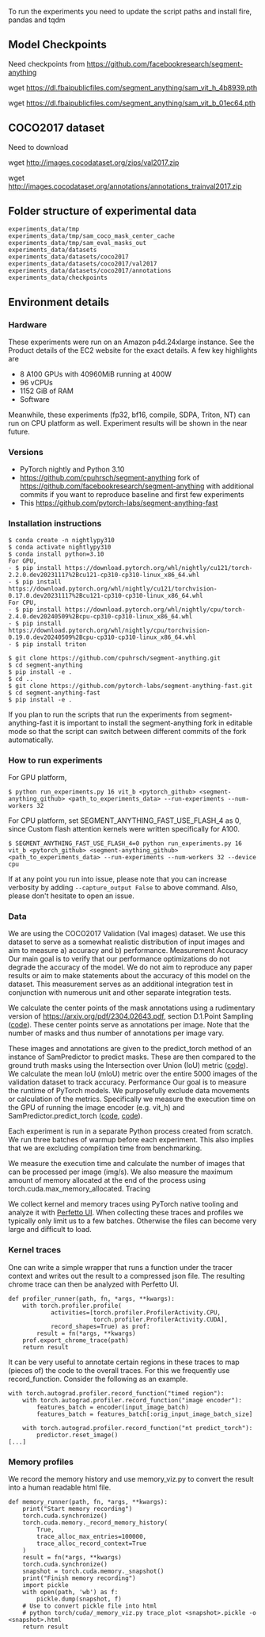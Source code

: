 To run the experiments you need to update the script paths and install fire, pandas and tqdm

## Model Checkpoints

Need checkpoints from https://github.com/facebookresearch/segment-anything

wget https://dl.fbaipublicfiles.com/segment_anything/sam_vit_h_4b8939.pth

wget https://dl.fbaipublicfiles.com/segment_anything/sam_vit_b_01ec64.pth

## COCO2017 dataset

Need to download

wget http://images.cocodataset.org/zips/val2017.zip

wget http://images.cocodataset.org/annotations/annotations_trainval2017.zip

## Folder structure of experimental data
```
experiments_data/tmp
experiments_data/tmp/sam_coco_mask_center_cache
experiments_data/tmp/sam_eval_masks_out
experiments_data/datasets
experiments_data/datasets/coco2017
experiments_data/datasets/coco2017/val2017
experiments_data/datasets/coco2017/annotations
experiments_data/checkpoints
```
## Environment details

### Hardware
These  experiments were run on an Amazon p4d.24xlarge instance. See the Product details of the EC2 website for the exact details. A few key highlights are

- 8 A100 GPUs with 40960MiB running at 400W
- 96 vCPUs
- 1152 GiB of RAM
- Software

Meanwhile, these experiments (fp32, bf16, compile, SDPA, Triton, NT) can run on CPU platform as well. Experiment results will be shown in the near future.

### Versions

- PyTorch nightly and Python 3.10
- https://github.com/cpuhrsch/segment-anything fork of https://github.com/facebookresearch/segment-anything with additional commits if you want to reproduce baseline and first few experiments
- This https://github.com/pytorch-labs/segment-anything-fast

### Installation instructions

```
$ conda create -n nightlypy310
$ conda activate nightlypy310
$ conda install python=3.10
For GPU,
- $ pip install https://download.pytorch.org/whl/nightly/cu121/torch-2.2.0.dev20231117%2Bcu121-cp310-cp310-linux_x86_64.whl
- $ pip install https://download.pytorch.org/whl/nightly/cu121/torchvision-0.17.0.dev20231117%2Bcu121-cp310-cp310-linux_x86_64.whl
For CPU,
- $ pip install https://download.pytorch.org/whl/nightly/cpu/torch-2.4.0.dev20240509%2Bcpu-cp310-cp310-linux_x86_64.whl
- $ pip install https://download.pytorch.org/whl/nightly/cpu/torchvision-0.19.0.dev20240509%2Bcpu-cp310-cp310-linux_x86_64.whl
- $ pip install triton

$ git clone https://github.com/cpuhrsch/segment-anything.git
$ cd segment-anything
$ pip install -e .
$ cd ..
$ git clone https://github.com/pytorch-labs/segment-anything-fast.git
$ cd segment-anything-fast
$ pip install -e .
```

If you plan to run the scripts that run the experiments from segment-anything-fast it is important to install the segment-anything fork in editable mode so that the script can switch between different commits of the fork automatically.


### How to run experiments

For GPU platform,
```
$ python run_experiments.py 16 vit_b <pytorch_github> <segment-anything_github> <path_to_experiments_data> --run-experiments --num-workers 32
```

For CPU platform, set SEGMENT_ANYTHING_FAST_USE_FLASH_4 as 0, since Custom flash attention kernels were written specifically for A100.
```
$ SEGMENT_ANYTHING_FAST_USE_FLASH_4=0 python run_experiments.py 16 vit_b <pytorch_github> <segment-anything_github> <path_to_experiments_data> --run-experiments --num-workers 32 --device cpu
```

If at any point you run into issue, please note that you can increase verbosity by adding `--capture_output False` to above command. Also, please don't hesitate to open an issue.


### Data
We are using the COCO2017 Validation (Val images) dataset. We use this dataset to serve as a somewhat realistic distribution of input images and aim to measure a) accuracy and b) performance.
Measurement
Accuracy
Our main goal is to verify that our performance optimizations do not degrade the accuracy of the model. We do not aim to reproduce any paper results or aim to make statements about the accuracy of this model on the dataset. This measurement serves as an additional integration test in conjunction with numerous unit and other separate integration tests.

We calculate the center points of the mask annotations using a rudimentary version of https://arxiv.org/pdf/2304.02643.pdf, section D.1.Point Sampling ([code](https://github.com/pytorch-labs/segment-anything-fast/blob/67d5c894569e99b9fdba55cfcf2f724be9f68994/experiments/data.py#L10-L120)). These center points serve as annotations per image. Note that the number of masks and thus number of annotations per image vary.

These images and annotations are given to the predict_torch method of an instance of SamPredictor to predict masks. These are then compared to the ground truth masks using the Intersection over Union (IoU) metric ([code](https://github.com/pytorch-labs/segment-anything-fast/blob/67d5c894569e99b9fdba55cfcf2f724be9f68994/experiments/metrics.py#L4-L22)). We calculate the mean IoU (mIoU) metric over the entire 5000 images of the validation dataset to track accuracy.
Performance
Our goal is to measure the runtime of PyTorch models. We purposefully exclude data movements or calculation of the metrics. Specifically we measure the execution time on the GPU of running the image encoder (e.g. vit_h) and SamPredictor.predict_torch ([code](https://github.com/pytorch-labs/segment-anything-fast/blob/67d5c894569e99b9fdba55cfcf2f724be9f68994/experiments/eval_combo.py#L127-L165), [code](https://github.com/pytorch-labs/segment-anything-fast/blob/67d5c894569e99b9fdba55cfcf2f724be9f68994/experiments/eval_combo.py#L68-L99)).

Each experiment is run in a separate Python process created from scratch. We run three batches of warmup before each experiment. This also implies that we are excluding compilation time from benchmarking. 

We measure the execution time and calculate the number of images that can be processed per image (img/s). We also measure the maximum amount of memory allocated at the end of the process using torch.cuda.max_memory_allocated.
Tracing

We collect kernel and memory traces using PyTorch native tooling and analyze it with [Perfetto UI](https://perfetto.dev/). When collecting these traces and profiles we typically only limit us to a few batches. Otherwise the files can become very large and difficult to load.

### Kernel traces

One can write a simple wrapper that runs a function under the tracer context and writes out the result to a compressed json file. The resulting chrome trace can then be analyzed with Perfetto UI.

```
def profiler_runner(path, fn, *args, **kwargs):
    with torch.profiler.profile(
            activities=[torch.profiler.ProfilerActivity.CPU,
                        torch.profiler.ProfilerActivity.CUDA],
            record_shapes=True) as prof:
        result = fn(*args, **kwargs)
    prof.export_chrome_trace(path)
    return result
```

It can be very useful to annotate certain regions in these traces to map (pieces of) the code to the overall traces. For this we frequently use record_function. Consider the following as an example.

```
with torch.autograd.profiler.record_function("timed region"):
    with torch.autograd.profiler.record_function("image encoder"):
        features_batch = encoder(input_image_batch)
        features_batch = features_batch[:orig_input_image_batch_size]

    with torch.autograd.profiler.record_function("nt predict_torch"):
        predictor.reset_image()
[...]
```

### Memory profiles

We record the memory history and use memory_viz.py to convert the result into a human readable html file.

```
def memory_runner(path, fn, *args, **kwargs):
    print("Start memory recording")
    torch.cuda.synchronize()
    torch.cuda.memory._record_memory_history(
        True, 
        trace_alloc_max_entries=100000,           
        trace_alloc_record_context=True
    )
    result = fn(*args, **kwargs)
    torch.cuda.synchronize()
    snapshot = torch.cuda.memory._snapshot()
    print("Finish memory recording")
    import pickle
    with open(path, 'wb') as f:
        pickle.dump(snapshot, f)
    # Use to convert pickle file into html
    # python torch/cuda/_memory_viz.py trace_plot <snapshot>.pickle -o <snapshot>.html
    return result
```
